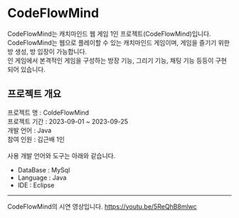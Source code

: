 # CodeFlowMind
CodeFlowMind는 캐치마인드 웹 게임 1인 프로젝트(CodeFlowMind)입니다.<br/>
CodeFlowMind는 웹으로 플레이할 수 있는 캐치마인드 게임이며, 게임을 즐기기 위한 방 생성, 방 입장이 가능합니다.<br/>
인 게임에서 본격적인 게임을 구성하는 방장 기능, 그리기 기능, 채팅 기능 등등이 구현되어 있습니다.

## 프로젝트 개요

프로젝트 명 : ColdeFlowMind<br/>
프로젝트 기간 : 2023-09-01 ~ 2023-09-25<br/>
개발 언어 : Java<br/>
참여 인원 : 김근배 1인<br/>
<br/>
사용 개발 언어와 도구는 아래와 같습니다.
- DataBase : MySql
- Language : Java
- IDE : Eclipse

-----

CodeFlowMind의 시연 영상입니다. 
https://youtu.be/5ReQhB8mlwc


